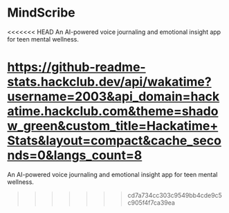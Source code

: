 # MindScribe
<<<<<<< HEAD
An AI-powered voice journaling and emotional insight app for teen mental wellness.


https://github-readme-stats.hackclub.dev/api/wakatime?username=2003&api_domain=hackatime.hackclub.com&theme=shadow_green&custom_title=Hackatime+Stats&layout=compact&cache_seconds=0&langs_count=8
=======
An AI-powered voice journaling and emotional insight app for teen mental wellness.
>>>>>>> cd7a734cc303c9549bb4cde9c5c905f4f7ca39ea
